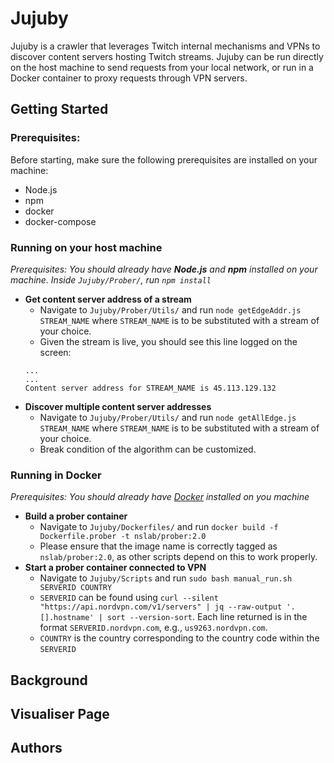 # Jujuby
Jujuby is a crawler that leverages Twitch internal mechanisms and VPNs to discover content servers hosting Twitch streams. Jujuby can be run directly on the host machine to send requests from your local network, or run in a Docker container to proxy requests through VPN servers. 

## Getting Started 
### Prerequisites: 
Before starting, make sure the following prerequisites are installed on your machine: 
- Node.js
- npm 
- docker
- docker-compose 


### Running on your host machine 
*Prerequisites: You should already have ***Node.js*** and ***npm*** installed on your machine. Inside `Jujuby/Prober/`, run `npm install`*
- **Get content server address of a stream** 
    - Navigate to `Jujuby/Prober/Utils/` and run `node getEdgeAddr.js STREAM_NAME` where `STREAM_NAME` is to be substituted with a stream of your choice. 
    - Given the stream is live, you should see this line logged on the screen:  
    ```
    ...
    ...
    Content server address for STREAM_NAME is 45.113.129.132
    ```
- **Discover multiple content server addresses**
    - Navigate to `Jujuby/Prober/Utils/` and run `node getAllEdge.js STREAM_NAME` where `STREAM_NAME` is to be substituted with a stream of your choice.
    - Break condition of the algorithm can be customized. 

### Running in Docker 
*Prerequisites: You should already have [Docker](https://docs.docker.com/engine/install/ubuntu/) installed on you machine*
- **Build a prober container**
    - Navigate to `Jujuby/Dockerfiles/` and run `docker build -f Dockerfile.prober -t nslab/prober:2.0` 
    - Please ensure that the image name is correctly tagged as `nslab/prober:2.0`, as other scripts depend on this to work properly. 
- **Start a prober container connected to VPN**
    - Navigate to `Jujuby/Scripts` and run `sudo bash manual_run.sh SERVERID COUNTRY` 
    - `SERVERID` can be found using `curl --silent "https://api.nordvpn.com/v1/servers" | jq --raw-output '.[].hostname' | sort --version-sort`. Each line returned is in the format `SERVERID.nordvpn.com`, e.g., `us9263.nordvpn.com`. 
    - `COUNTRY` is the country corresponding to the country code within the `SERVERID` 
 
## Background 

## Visualiser Page 

## Authors 